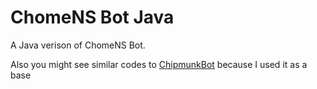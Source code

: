 # ChomeNS Bot Java
A Java verison of ChomeNS Bot.

Also you might see similar codes to [ChipmunkBot](https://code.chipmunk.land/ChipmunkMC/chipmunkbot) because I used it as a base
